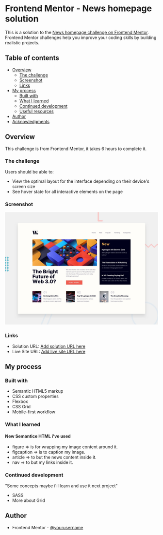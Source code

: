 # Frontend Mentor - News homepage solution

This is a solution to the [News homepage challenge on Frontend Mentor](https://www.frontendmentor.io/challenges/news-homepage-H6SWTa1MFl). Frontend Mentor challenges help you improve your coding skills by building realistic projects. 

## Table of contents

- [Overview](#overview)
  - [The challenge](#the-challenge)
  - [Screenshot](#screenshot)
  - [Links](#links)
- [My process](#my-process)
  - [Built with](#built-with)
  - [What I learned](#what-i-learned)
  - [Continued development](#continued-development)
  - [Useful resources](#useful-resources)
- [Author](#author)
- [Acknowledgments](#acknowledgments)



## Overview
This challenge is from Frontend Mentor, it takes 6 hours to complete it.

### The challenge

Users should be able to:

- View the optimal layout for the interface depending on their device's screen size
- See hover state for all interactive elements on the page

### Screenshot

![](./design/desktop-preview.jpg)


### Links

- Solution URL: [Add solution URL here](https://github.com/MohamedFekrie/FEM-News-homepage.git)
- Live Site URL: [Add live site URL here](https://mohamedfekrie.github.io/FEM-News-homepage/)

## My process

### Built with

- Semantic HTML5 markup
- CSS custom properties
- Flexbox
- CSS Grid
- Mobile-first workflow

### What I learned

#### New Semantice HTML i've used

- figure => is for wrapping my image content around it.
- figcaption => is to caption my image.
- article => to but the news content inside it.
- nav => to but my links inside it.

### Continued development
"Some concepts maybe i'll learn and use it next project"

- SASS
- More about Grid


## Author


- Frontend Mentor - [@yourusername](https://www.frontendmentor.io/profile/MohamedFekrie)
